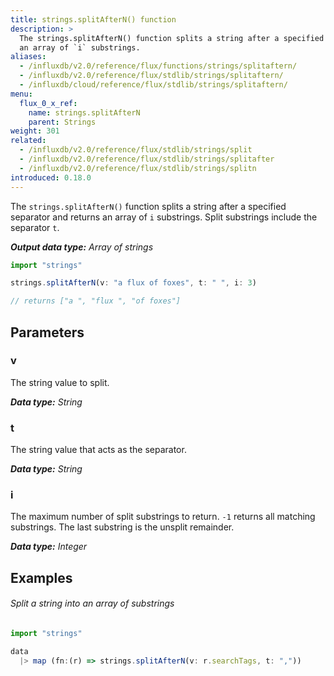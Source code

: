 ```yaml
---
title: strings.splitAfterN() function
description: >
  The strings.splitAfterN() function splits a string after a specified separator and returns
  an array of `i` substrings.
aliases:
  - /influxdb/v2.0/reference/flux/functions/strings/splitaftern/
  - /influxdb/v2.0/reference/flux/stdlib/strings/splitaftern/
  - /influxdb/cloud/reference/flux/stdlib/strings/splitaftern/
menu:
  flux_0_x_ref:
    name: strings.splitAfterN
    parent: Strings
weight: 301
related:
  - /influxdb/v2.0/reference/flux/stdlib/strings/split
  - /influxdb/v2.0/reference/flux/stdlib/strings/splitafter
  - /influxdb/v2.0/reference/flux/stdlib/strings/splitn
introduced: 0.18.0
---
```


The `strings.splitAfterN()` function splits a string after a specified separator and returns
an array of `i` substrings.
Split substrings include the separator `t`.

_**Output data type:** Array of strings_

```js
import "strings"

strings.splitAfterN(v: "a flux of foxes", t: " ", i: 3)

// returns ["a ", "flux ", "of foxes"]
```

## Parameters

### v
The string value to split.

_**Data type:** String_

### t
The string value that acts as the separator.

_**Data type:** String_

### i
The maximum number of split substrings to return.
`-1` returns all matching substrings.
The last substring is the unsplit remainder.

_**Data type:** Integer_

## Examples

###### Split a string into an array of substrings
```js
import "strings"

data
  |> map (fn:(r) => strings.splitAfterN(v: r.searchTags, t: ","))
```

